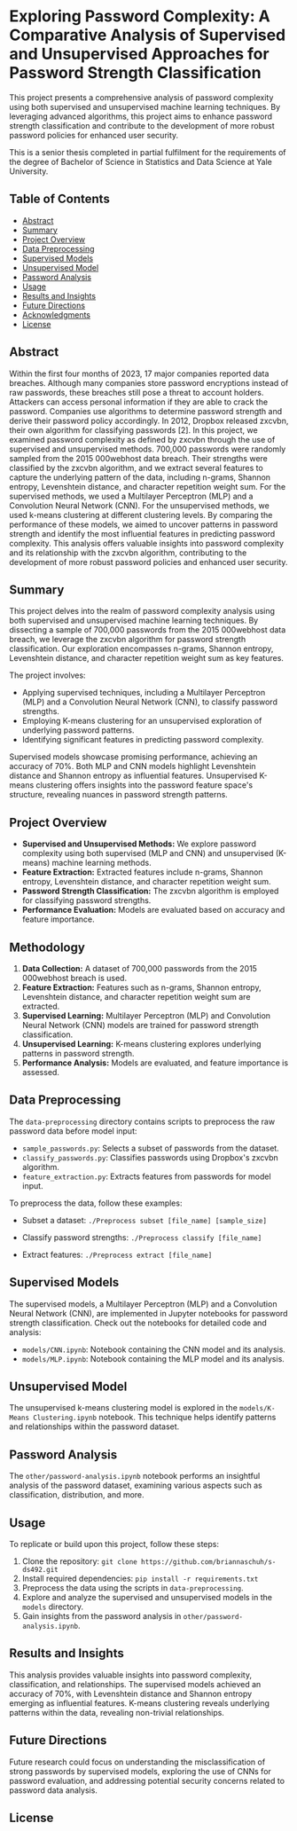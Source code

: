 # Exploring Password Complexity: A Comparative Analysis of Supervised and Unsupervised Approaches for Password Strength Classification

This project presents a comprehensive analysis of password complexity using both supervised and unsupervised machine learning techniques. By leveraging advanced algorithms, this project aims to enhance password strength classification and contribute to the development of more robust password policies for enhanced user security.

This is a senior thesis completed in partial fulfilment for the requirements of the degree of Bachelor of Science in Statistics and 
Data Science at Yale University.

## Table of Contents
- [Abstract](#abstract)
- [Summary](#summary)
- [Project Overview](#project-overview)
- [Data Preprocessing](#data-preprocessing)
- [Supervised Models](#supervised-models)
- [Unsupervised Model](#unsupervised-model)
- [Password Analysis](#password-analysis)
- [Usage](#usage)
- [Results and Insights](#results-and-insights)
- [Future Directions](#future-directions)
- [Acknowledgments](#acknowledgments)
- [License](#license)

## Abstract
Within the first four months of 2023, 17 major companies reported data breaches. Although many companies store password encryptions instead of raw passwords, these breaches still pose a threat to account holders. Attackers can access personal information if they are able to crack the password. Companies use algorithms to determine password strength and derive their password policy accordingly. In 2012, Dropbox released zxcvbn, their own algorithm for classifying passwords [2]. In this project, we examined password complexity as defined by zxcvbn through the use of supervised and unsupervised methods. 700,000 passwords were randomly sampled from the 2015 000webhost data breach. Their strengths were classified by the zxcvbn algorithm, and we extract several features to capture the underlying pattern of the data, including n-grams, Shannon entropy, Levenshtein distance, and character repetition weight sum. For the supervised methods, we used a Multilayer Perceptron (MLP) and a Convolution Neural Network (CNN). For the unsupervised methods, we used k-means clustering at different clustering levels. By comparing the performance of these models, we aimed to uncover patterns in password strength and identify the most influential features in predicting password complexity. This analysis offers valuable insights into password complexity and its relationship with the zxcvbn algorithm, contributing to the development of more robust password policies and enhanced user security.

## Summary
This project delves into the realm of password complexity analysis using both supervised and unsupervised machine learning techniques. By dissecting a sample of 700,000 passwords from the 2015 000webhost data breach, we leverage the zxcvbn algorithm for password strength classification. Our exploration encompasses n-grams, Shannon entropy, Levenshtein distance, and character repetition weight sum as key features.

The project involves:
- Applying supervised techniques, including a Multilayer Perceptron (MLP) and a Convolution Neural Network (CNN), to classify password strengths.
- Employing K-means clustering for an unsupervised exploration of underlying password patterns.
- Identifying significant features in predicting password complexity.

Supervised models showcase promising performance, achieving an accuracy of 70%. Both MLP and CNN models highlight Levenshtein distance and Shannon entropy as influential features. Unsupervised K-means clustering offers insights into the password feature space's structure, revealing nuances in password strength patterns.

## Project Overview
- **Supervised and Unsupervised Methods:** We explore password complexity using both supervised (MLP and CNN) and unsupervised (K-means) machine learning methods.
- **Feature Extraction:** Extracted features include n-grams, Shannon entropy, Levenshtein distance, and character repetition weight sum.
- **Password Strength Classification:** The zxcvbn algorithm is employed for classifying password strengths.
- **Performance Evaluation:** Models are evaluated based on accuracy and feature importance.

## Methodology
1. **Data Collection:** A dataset of 700,000 passwords from the 2015 000webhost breach is used.
2. **Feature Extraction:** Features such as n-grams, Shannon entropy, Levenshtein distance, and character repetition weight sum are extracted.
3. **Supervised Learning:** Multilayer Perceptron (MLP) and Convolution Neural Network (CNN) models are trained for password strength classification.
4. **Unsupervised Learning:** K-means clustering explores underlying patterns in password strength.
5. **Performance Analysis:** Models are evaluated, and feature importance is assessed.

## Data Preprocessing
The `data-preprocessing` directory contains scripts to preprocess the raw password data before model input:

- `sample_passwords.py`: Selects a subset of passwords from the dataset.
- `classify_passwords.py`: Classifies passwords using Dropbox's zxcvbn algorithm.
- `feature_extraction.py`: Extracts features from passwords for model input.

To preprocess the data, follow these examples:

- Subset a dataset:
`./Preprocess subset [file_name] [sample_size]`

- Classify password strengths:
`./Preprocess classify [file_name]`

- Extract features:
`./Preprocess extract [file_name]`

## Supervised Models
The supervised models, a Multilayer Perceptron (MLP) and a Convolution Neural Network (CNN), are implemented in Jupyter notebooks for password strength classification. Check out the notebooks for detailed code and analysis:

- `models/CNN.ipynb`: Notebook containing the CNN model and its analysis.
- `models/MLP.ipynb`: Notebook containing the MLP model and its analysis.

## Unsupervised Model
The unsupervised k-means clustering model is explored in the `models/K-Means Clustering.ipynb` notebook. This technique helps identify patterns and relationships within the password dataset.

## Password Analysis
The `other/password-analysis.ipynb` notebook performs an insightful analysis of the password dataset, examining various aspects such as classification, distribution, and more.

## Usage
To replicate or build upon this project, follow these steps:

1. Clone the repository: `git clone https://github.com/briannaschuh/s-ds492.git`
2. Install required dependencies: `pip install -r requirements.txt`
3. Preprocess the data using the scripts in `data-preprocessing`.
4. Explore and analyze the supervised and unsupervised models in the `models` directory.
5. Gain insights from the password analysis in `other/password-analysis.ipynb`.

## Results and Insights
This analysis provides valuable insights into password complexity, classification, and relationships. The supervised models achieved an accuracy of 70%, with Levenshtein distance and Shannon entropy emerging as influential features. K-means clustering reveals underlying patterns within the data, revealing non-trivial relationships.

## Future Directions
Future research could focus on understanding the misclassification of strong passwords by supervised models, exploring the use of CNNs for password evaluation, and addressing potential security concerns related to password data analysis.

## License


